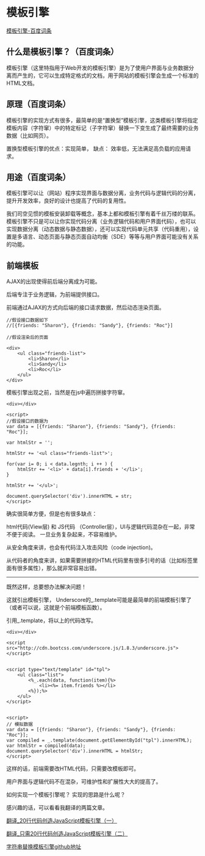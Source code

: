 # 模板引擎

[模板引擎-百度词条](https://baike.baidu.com/item/%E6%A8%A1%E6%9D%BF%E5%BC%95%E6%93%8E/907667?fr=aladdin)

## 什么是模板引擎？（百度词条）

模板引擎（这里特指用于Web开发的模板引擎）是为了使用户界面与业务数据分离而产生的，它可以生成特定格式的文档，用于网站的模板引擎会生成一个标准的HTML文档。

## 原理（百度词条）

模板引擎的实现方式有很多，最简单的是“置换型”模板引擎，这类模板引擎将指定模板内容（字符窜）中的特定标记（子字符窜）替换一下变生成了最终需要的业务数据（比如网页）。

置换型模板引擎的优点：实现简单， 缺点： 效率低，无法满足高负载的应用请求。

## 用途（百度词条）

模板引擎可以让（网站）程序实现界面与数据分离，业务代码与逻辑代码的分离，提升开发效率，良好的设计也提高了代码的复用性。

我们司空见惯的模板安装卸载等概念，基本上都和模板引擎有着千丝万缕的联系。模板引擎不只是可以让你实现代码分离（业务逻辑代码和用户界面代码），也可以实现数据分离（动态数据与静态数据），还可以实现代码单元共享（代码重用），设置是多语言、动态页面与静态页面自动均衡（SDE）等等与用户界面可能没有关系的功能。

## 前端模板

AJAX的出现使得前后端分离成为可能。

后端专注于业务逻辑，为前端提供接口。

前端通过AJAX的方式向后端的接口请求数据，然后动态渲染页面。

```
//假设接口数据如下
//[{friends: "Sharon"}, {friends: "Sandy"}, {friends: "Roc"}]

//假设渲染后的页面

<div>
    <ul class="friends-list">
        <li>Sharon</li>
        <li>Sandy</li>
        <li>Roc</li>
    </ul>
</div>

```

模板引擎出现之前，当然是在js中遍历拼接字符窜。

```
<div></div>

<script>
//假设接口的数据为
var data = [{friends: "Sharon"}, {friends: "Sandy"}, {friends: "Roc"}];

var htmlStr = '';

htmlStr += '<ul class="friends-list">';

for(var i= 0; i < data.legnth; i ++ ) {
    htmlStr += '<li>' + data[i].friends + '</li>';
}

htmlStr += '</ul>';

document.querySelector('div').innerHTML = str;
</script>
```

确实很简单方便，但是也有很多缺点：

html代码(View层) 和 JS代码 （Controller层），UI与逻辑代码混杂在一起，非常不便于阅读。 一旦业务复杂起来，不容易维护。

从安全角度来讲，也会有代码注入攻击风险（code injection)。

从代码者的角度来讲，如果需要拼接的HTML代码里有很多引号的话（比如标签里面有很多属性），那么就非常容易出错。

---
既然这样，总要想办法解决问题！

这就引出模板引擎， Underscore的_.template可能是最简单的前端模板引擎了（或者可以说，这就是个前端模板函数）。

引用_.template，将以上的代码改写。

```
<div></div>

<script src="http://cdn.bootcss.com/underscore.js/1.8.3/underscore.js"></script>


<script type="text/template" id="tpl">
    <ul class="list">
        <%_.each(data, function(item){%>
            <li><%= item.friends %></li>
        <%});%>
    </ul>
</script>


<script>
// 模拟数据
var data = [{friends: "Sharon"}, {friends: "Sandy"}, {friends: "Roc"}];
var compiled = _.template(document.getElementById("tpl").innerHTML);
var htmlStr = compiled(data);
document.querySelector('div').innerHTML = htmlStr;
</script>

```

这样的话，前端需要改HTML代码，只需要改模板即可。

用户界面与逻辑代码不在混杂，可维护性和扩展性大大的提高了。

如何实现一个模板引擎呢？ 实现的思路是什么呢？

感兴趣的话，可以看看我翻译的两篇文章。

[翻译_20行代码创造JavaScript模板引擎（一）](https://github.com/shawroc/blog/blob/master/%E6%A8%A1%E6%9D%BF%E5%BC%95%E6%93%8E/%E7%BF%BB%E8%AF%91_%E5%8F%AA%E9%9C%8020%E8%A1%8C%E4%BB%A3%E7%A0%81%E5%88%9B%E9%80%A0JavaScript%E6%A8%A1%E6%9D%BF%E5%BC%95%E6%93%8E%EF%BC%88%E4%B8%80%EF%BC%89.md)

[翻译_只需20行代码创造JavaScript模板引擎（二）](https://github.com/shawroc/blog/blob/master/%E6%A8%A1%E6%9D%BF%E5%BC%95%E6%93%8E/%E7%BF%BB%E8%AF%91_%E5%8F%AA%E9%9C%8020%E8%A1%8C%E4%BB%A3%E7%A0%81%E5%88%9B%E9%80%A0JavaScript%E6%A8%A1%E6%9D%BF%E5%BC%95%E6%93%8E%EF%BC%88%E4%BA%8C%EF%BC%89.md)

[字符串替换模板引擎github地址](https://github.com/shawroc/blog/blob/master/%E6%A8%A1%E6%9D%BF%E5%BC%95%E6%93%8E/templateEngine.js)





